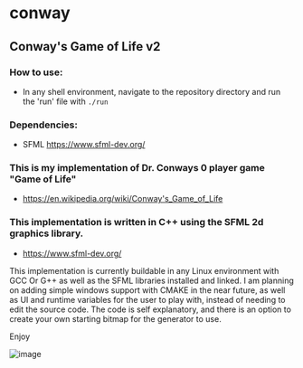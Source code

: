 # conway

## Conway's Game of Life v2
### How to use:
- In any shell environment, navigate to the repository directory and run the 'run' file with `./run`

### Dependencies:
- SFML https://www.sfml-dev.org/
### This is my implementation of Dr. Conways 0 player game "Game of Life"
- https://en.wikipedia.org/wiki/Conway's_Game_of_Life
### This implementation is written in C++ using the SFML 2d graphics library.
- https://www.sfml-dev.org/

This implementation is currently buildable in any Linux environment with GCC Or G++ as well as the SFML libraries installed and linked.
I am planning on adding simple windows support with CMAKE in the near future, as well as UI and runtime variables for the user to play with, instead of needing to edit the source code.
The code is self explanatory, and there is an option to create your own starting bitmap for the generator to use.

Enjoy

![image](https://user-images.githubusercontent.com/18195980/233237645-f7131c85-b5c4-49be-a2f0-27a8622bfe03.png)

